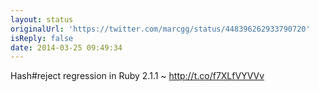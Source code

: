 ```yaml
---
layout: status
originalUrl: 'https://twitter.com/marcgg/status/448396262933790720'
isReply: false
date: 2014-03-25 09:49:34
---
```


Hash#reject regression in Ruby 2.1.1 ~ http://t.co/f7XLfVYVVv
